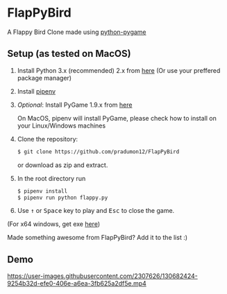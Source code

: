 # FlapPyBird

A Flappy Bird Clone made using [python-pygame][pygame]

Setup (as tested on MacOS)
---------------------------

1. Install Python 3.x (recommended) 2.x from [here](https://www.python.org/download/releases/) (Or use your preffered package manager)

1. Install [pipenv]

1. _Optional_: Install PyGame 1.9.x from [here](http://www.pygame.org/download.shtml)

   On MacOS, pipenv will install PyGame, please check how to install on your Linux/Windows machines

1. Clone the repository:

   ```bash
   $ git clone https://github.com/pradumon12/FlapPyBird
   ```

   or download as zip and extract.

1. In the root directory run

   ```bash
   $ pipenv install
   $ pipenv run python flappy.py
   ```

1. Use <kbd>&uarr;</kbd> or <kbd>Space</kbd> key to play and <kbd>Esc</kbd> to close the game.

(For x64 windows, get exe [here](http://www.lfd.uci.edu/~gohlke/pythonlibs/#pygame))


Made something awesome from FlapPyBird? Add it to the list :)


Demo
----------

https://user-images.githubusercontent.com/2307626/130682424-9254b32d-efe0-406e-a6ea-3fb625a2df5e.mp4



[pygame]: http://www.pygame.org
[pipenv]: https://pipenv.readthedocs.io/en/latest/
